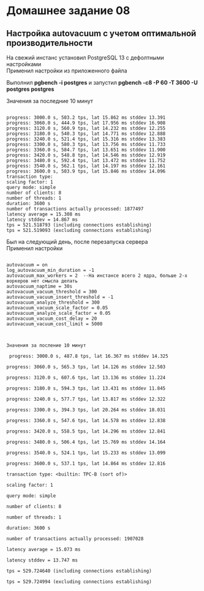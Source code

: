 # Домашнее задание 08  
## Настройка autovacuum с учетом оптимальной производительности  

На свежий инстанс установил PostgreSQL 13 с дефолтными настройками  
Применил настройки из приложенного файла  

Выполнил **pgbench -i postgres** и запустил **pgbench -c8 -P 60 -T 3600 -U postgres postgres**  

Значения за последние 10 минут  

<code>
progress: 3000.0 s, 503.2 tps, lat 15.862 ms stddev 13.391  
progress: 3060.0 s, 444.9 tps, lat 17.956 ms stddev 16.908  
progress: 3120.0 s, 560.9 tps, lat 14.232 ms stddev 12.255  
progress: 3180.0 s, 540.3 tps, lat 14.771 ms stddev 12.888  
progress: 3240.0 s, 521.4 tps, lat 15.316 ms stddev 13.383  
progress: 3300.0 s, 580.3 tps, lat 13.756 ms stddev 11.733  
progress: 3360.0 s, 584.7 tps, lat 13.651 ms stddev 11.900  
progress: 3420.0 s, 548.8 tps, lat 14.546 ms stddev 12.919  
progress: 3480.0 s, 592.4 tps, lat 13.472 ms stddev 11.752  
progress: 3540.0 s, 562.1 tps, lat 14.197 ms stddev 12.161  
progress: 3600.0 s, 503.9 tps, lat 15.846 ms stddev 14.096  
transaction type: <builtin: TPC-B (sort of)>  
scaling factor: 1  
query mode: simple  
number of clients: 8  
number of threads: 1  
duration: 3600 s  
number of transactions actually processed: 1877497  
latency average = 15.308 ms  
latency stddev = 14.867 ms  
tps = 521.518793 (including connections establishing)  
tps = 521.519093 (excluding connections establishing)  
</code>

Был на следующий день, после перезапуска сервера  
Применил настройки  

<code>
autovacuum = on  
log_autovacuum_min_duration = -1  
autovacuum_max_workers = 2  --На инстансе всего 2 ядра, больше 2-х воркеров нет смысла делать
autovacuum_naptime = 30s  
autovacuum_vacuum_threshold = 300  
autovacuum_vacuum_insert_threshold = -1  
autovacuum_analyze_threshold = 300  
autovacuum_vacuum_scale_factor = 0.05  
autovacuum_analyze_scale_factor = 0.05  
autovacuum_vacuum_cost_delay = 20  
autovacuum_vacuum_cost_limit = 5000  
</dev>

Значения за посление 10 минут  
<dev>
progress: 3000.0 s, 487.8 tps, lat 16.367 ms stddev 14.325  
progress: 3060.0 s, 565.3 tps, lat 14.126 ms stddev 12.503  
progress: 3120.0 s, 607.6 tps, lat 13.136 ms stddev 11.224  
progress: 3180.0 s, 594.3 tps, lat 13.431 ms stddev 11.845  
progress: 3240.0 s, 577.7 tps, lat 13.817 ms stddev 12.322  
progress: 3300.0 s, 394.3 tps, lat 20.264 ms stddev 18.031  
progress: 3360.0 s, 547.6 tps, lat 14.578 ms stddev 12.838  
progress: 3420.0 s, 558.5 tps, lat 14.296 ms stddev 12.841  
progress: 3480.0 s, 506.4 tps, lat 15.769 ms stddev 14.164  
progress: 3540.0 s, 524.1 tps, lat 15.233 ms stddev 13.099  
progress: 3600.0 s, 537.1 tps, lat 14.864 ms stddev 12.816  
transaction type: <builtin: TPC-B (sort of)>  
scaling factor: 1  
query mode: simple  
number of clients: 8  
number of threads: 1  
duration: 3600 s  
number of transactions actually processed: 1907028  
latency average = 15.073 ms  
latency stddev = 13.747 ms  
tps = 529.724640 (including connections establishing)  
tps = 529.724994 (excluding connections establishing) 
</code>